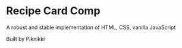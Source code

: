 # Recipe Card Comp

A robust and stable implementation of HTML, CSS, vanilla JavaScript

Built by Piknikki


